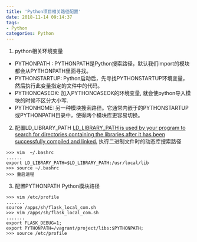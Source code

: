 ```yaml
---
title: 'Python项目相关路径配置'
date: 2018-11-14 09:14:37
tags: 
- Python
categories: Python
---
```

1. python相关环境变量
- PYTHONPATH : PYTHONPATH是Python搜索路径，默认我们import的模块都会从PYTHONPATH里面寻找。
- PYTHONSTARTUP: Python启动后，先寻找PYTHONSTARTUP环境变量，然后执行此变量指定的文件中的代码。
- PYTHONCASEOK: 加入PYTHONCASEOK的环境变量, 就会使python导入模块的时候不区分大小写.
- PYTHONHOME: 另一种模块搜索路径。它通常内嵌于的PYTHONSTARTUP或PYTHONPATH目录中，使得两个模块库更容易切换。

2. 配置LD_LIBRARY_PATH
[LD_LIBRARY_PATH is used by your program to search for directories containing the libraries after it has been successfully compiled and linked.](https://www.cnblogs.com/icxy/p/7943996.html)
执行二进制文件时的动态库搜索路径
```
>>> vim  ~/.bashrc
......
export LD_LIBRARY_PATH=$LD_LIBRARY_PATH:/usr/local/lib
>>> source ~/.bashrc
>>> 重启进程
````
3. 配置PYTHONPATH
Python模块路径
```
>>> vim /etc/profile
.......
source /apps/sh/flask_local_com.sh
>>> vim /apps/sh/flask_local_com.sh
.......
export FLASK_DEBUG=1;
export PYTHONPATH=/vagrant/project/libs:$PYTHONPATH;
>>> source /etc/profile
```